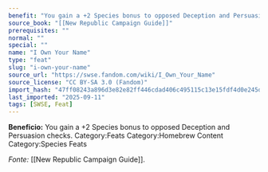 ```yaml
---
benefit: "You gain a +2 Species bonus to opposed Deception and Persuasion checks. Category:Feats Category:Homebrew Content Category:Species Feats"
source_book: "[[New Republic Campaign Guide]]"
prerequisites: ""
normal: ""
special: ""
name: "I Own Your Name"
type: "feat"
slug: "i-own-your-name"
source_url: "https://swse.fandom.com/wiki/I_Own_Your_Name"
source_license: "CC BY-SA 3.0 (Fandom)"
import_hash: "47ff08243a896d3e82e82ff446cdad406c495115c13e15fdf4d0e245d1bae2bc"
last_imported: "2025-09-11"
tags: [SWSE, Feat]
---
```

**Beneficio:** You gain a +2 Species bonus to opposed Deception and Persuasion checks. Category:Feats Category:Homebrew Content Category:Species Feats

*Fonte:* [[New Republic Campaign Guide]].